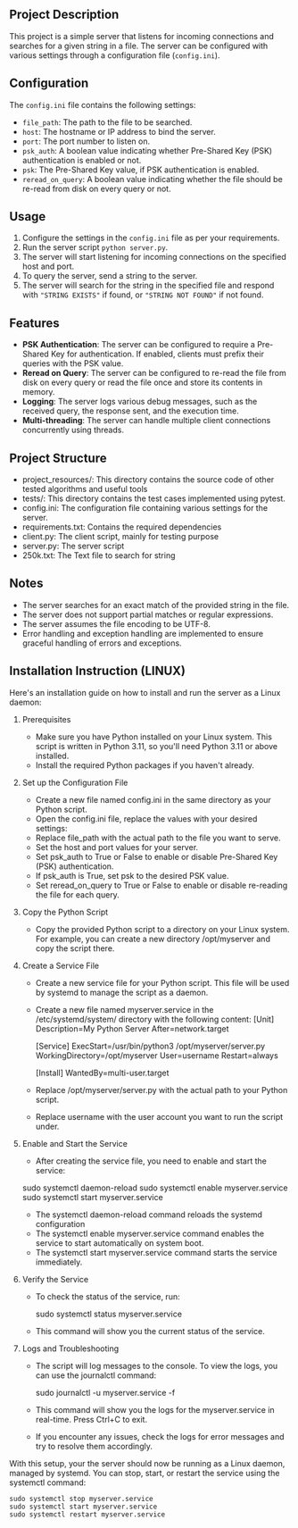 ## Project Description

This project is a simple server that listens for incoming connections and searches for a given string in a file. The server can be configured with various settings through a configuration file (`config.ini`).

## Configuration

The `config.ini` file contains the following settings:

- `file_path`: The path to the file to be searched.
- `host`: The hostname or IP address to bind the server.
- `port`: The port number to listen on.
- `psk_auth`: A boolean value indicating whether Pre-Shared Key (PSK) authentication is enabled or not.
- `psk`: The Pre-Shared Key value, if PSK authentication is enabled.
- `reread_on_query`: A boolean value indicating whether the file should be re-read from disk on every query or not.

## Usage

1. Configure the settings in the `config.ini` file as per your requirements.
2. Run the server script `python server.py`.
3. The server will start listening for incoming connections on the specified host and port.
4. To query the server, send a string to the server.
5. The server will search for the string in the specified file and respond with `"STRING EXISTS"` if found, or `"STRING NOT FOUND"` if not found.

## Features

- **PSK Authentication**: The server can be configured to require a Pre-Shared Key for authentication. If enabled, clients must prefix their queries with the PSK value.
- **Reread on Query**: The server can be configured to re-read the file from disk on every query or read the file once and store its contents in memory.
- **Logging**: The server logs various debug messages, such as the received query, the response sent, and the execution time.
- **Multi-threading**: The server can handle multiple client connections concurrently using threads.

## Project Structure

- project_resources/: This directory contains the source code of other tested algorithms and useful tools
- tests/: This directory contains the test cases implemented using pytest.
- config.ini: The configuration file containing various settings for the server.
- requirements.txt: Contains the required dependencies
- client.py: The client script, mainly for testing purpose
- server.py: The server script
- 250k.txt: The Text file to search for string

## Notes

- The server searches for an exact match of the provided string in the file.
- The server does not support partial matches or regular expressions.
- The server assumes the file encoding to be UTF-8.
- Error handling and exception handling are implemented to ensure graceful handling of errors and exceptions.

## Installation Instruction (LINUX)

Here's an installation guide on how to install and run the server as a Linux daemon:

1. Prerequisites
   - Make sure you have Python installed on your Linux system. This script is written in Python 3.11, so you'll need Python 3.11 or above installed.
   - Install the required Python packages if you haven't already.

2. Set up the Configuration File
   - Create a new file named config.ini in the same directory as your Python script.
   - Open the config.ini file, replace the values with your desired settings:
   - Replace file_path with the actual path to the file you want to serve.
   - Set the host and port values for your server.
   - Set psk_auth to True or False to enable or disable Pre-Shared Key (PSK) authentication.
   - If psk_auth is True, set psk to the desired PSK value.
   - Set reread_on_query to True or False to enable or disable re-reading the file for each query.

3. Copy the Python Script
   - Copy the provided Python script to a directory on your Linux system. For example, you can create a new directory /opt/myserver and copy the script there.
     
4. Create a Service File
   - Create a new service file for your Python script. This file will be used by systemd to manage the script as a daemon.
   - Create a new file named myserver.service in the /etc/systemd/system/ directory with the following content:
     [Unit]
     Description=My Python Server
     After=network.target

     [Service]
     ExecStart=/usr/bin/python3 /opt/myserver/server.py
     WorkingDirectory=/opt/myserver
     User=username
     Restart=always

     [Install]
     WantedBy=multi-user.target
   
   - Replace /opt/myserver/server.py with the actual path to your Python script.
   - Replace username with the user account you want to run the script under.
     

5.  Enable and Start the Service
    - After creating the service file, you need to enable and start the service:

     sudo systemctl daemon-reload
     sudo systemctl enable myserver.service
     sudo systemctl start myserver.service

    - The systemctl daemon-reload command reloads the systemd configuration
    - The systemctl enable myserver.service command enables the service to start automatically on system boot.
    - The systemctl start myserver.service command starts the service immediately.

6.  Verify the Service
    - To check the status of the service, run:

      sudo systemctl status myserver.service
     
    - This command will show you the current status of the service.
     
7. Logs and Troubleshooting
   - The script will log messages to the console. To view the logs, you can use the journalctl command:

      sudo journalctl -u myserver.service -f
     
   - This command will show you the logs for the myserver.service in real-time. Press Ctrl+C to exit.
   - If you encounter any issues, check the logs for error messages and try to resolve them accordingly.

With this setup, your the server should now be running as a Linux daemon, managed by systemd. You can stop, start, or restart the service using the systemctl command:

    sudo systemctl stop myserver.service
    sudo systemctl start myserver.service
    sudo systemctl restart myserver.service






